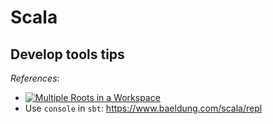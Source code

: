# Scala

## Develop tools tips

*References*:

- [![Multiple Roots in a Workspace](https://img.youtube.com/vi/alNInbRuQ_Y/0.jpg)](https://www.youtube.com/watch?v=alNInbRuQ_Y)
- Use `console` in `sbt`: https://www.baeldung.com/scala/repl
